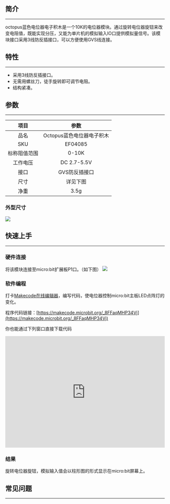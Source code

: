 ## 简介
---
octopus蓝色电位器电子积木是一个10K的电位器模块。通过旋转电位器旋钮来改变电阻值，既能实现分压，又能为单片机的模拟输入IO口提供模拟量信号。该模块接口采用3线防反插接口，可以方便使用GVS线连接。

## 特性
---
- 采用3线防反插接口。
- 无需用螺丝刀，徒手旋转即可调节电阻。
- 结构紧凑。

## 参数
---

项目 | 参数 
:-: | :-: 
品名|Octopus蓝色电位器电子积木
SKU|EF04085
标称阻值范围|0-10K
工作电压|DC 2.7-5.5V
接口|GVS防反插接口
尺寸|详见下图
净重|3.5g

### 外型尺寸
![](https://i.imgur.com/X0thNO5.png)

## 快速上手
---

### 硬件连接
将该模块连接至micro:bit扩展板P1口。（如下图）
![](https://i.imgur.com/vbupjP9.png)

### 软件编程
打卡[Makecode在线编辑器](https://makecode.microbit.org/)，编写代码，使电位器控制micro:bit主板LED点阵灯的变化。

程序代码链接：[https://makecode.microbit.org/_8FFaqMHP34Vj](https://makecode.microbit.org/_8FFaqMHP34Vj)

你也能通过下列窗口直接下载代码
<div style="position:relative;height:0;padding-bottom:70%;overflow:hidden;"><iframe style="position:absolute;top:0;left:0;width:100%;height:100%;" src="https://makecode.microbit.org/#pub:_8FFaqMHP34Vj" frameborder="0" sandbox="allow-popups allow-forms allow-scripts allow-same-origin"></iframe></div>

### 结果
旋转电位器旋钮，模拟输入值会以柱形图的形式显示在micro:bit屏幕上。

## 常见问题
---

